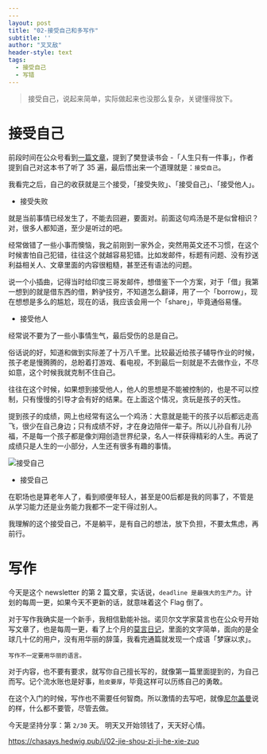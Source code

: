 ```yaml
---
---
layout: post
title: "02-接受自己和多写作"
subtitle: ''
author: "叉叉敌"
header-style: text
tags:
  - 接受自己
  - 写错
---
```



> 接受自己，说起来简单，实际做起来也没那么复杂，关键懂得放下。

# 接受自己

前段时间在公众号看到[一篇文章](https://mp.weixin.qq.com/s/WU0KQEdJLZt8vINLFtCMzw)，提到了樊登读书会 -「人生只有一件事」，作者提到自己对这本书了听了 35 遍，最后悟出来一个道理就是：`接受自己`。


我看完之后，自己的收获就是三个接受，「接受失败」、「接受自己」、「接受他人」。

 - 接受失败

 就是当前事情已经发生了，不能去回避，要面对。前面这句鸡汤是不是似曾相识？对，很多人都知道，至少是听过的吧。

 经常做错了一些小事而懊恼，我之前刚到一家外企，突然用英文还不习惯，在这个时候害怕自己犯错，往往这个就越容易犯错。比如发邮件，标题有问题、没有抄送利益相关人、文章里面的内容很粗糙，甚至还有语法的问题。

 说一个小插曲，记得当时给印度三哥发邮件，想借鉴下一个方案，对于「借」我第一想到的就是借东西的借，黔驴技穷，不知道怎么翻译，用了一个「borrow」，现在想想是多么的尴尬，现在的话，我应该会用一个「share」，毕竟通俗易懂。

 - 接受他人

经常说不要为了一些小事情生气，最后受伤的总是自己。

 俗话说的好，知道和做到实际差了十万八千里。比较最近给孩子辅导作业的时候，孩子老是慢腾腾的，总盼着打游戏、看电视，不到最后一刻就是不去做作业，不尽如意，这个时候我就克制不住自己。
 
 往往在这个时候，如果想到接受他人，他人的思想是不能被控制的，也是不可以控制，只有慢慢的引导才会有好的结果。在上面这个情况，贪玩是孩子的天性。

提到孩子的成绩，网上也经常有这么一个鸡汤：大意就是能干的孩子以后都远走高飞，很少在自己身边；只有成绩不好，才在身边陪伴一辈子。所以儿孙自有儿孙福，不是每一个孩子都是像刘翔创造世界纪录，名人一样获得精彩的人生。再说了成绩只是人生的一小部分，人生还有很多有趣的事情。


![接受自己](https://gitee.com/chasays/mdPic/raw/master/uPic/auj4rD.png)

 - 接受自己

在职场也是算老年人了，看到顺便年轻人，甚至是00后都是我的同事了，不管是从学习能力还是业务能力我都不一定干得过别人。

我理解的这个接受自己，不是躺平，是有自己的想法，放下负担，不要太焦虑，再前行。


# 写作

今天是这个 newsletter 的第 2 篇文章，实话说，`deadline 是最强大的生产力`。计划的每周一更，如果今天不更新的话，就意味着这个 Flag 倒了。

对于写作我确实是一个新手，我相信勤能补拙。诺贝尔文学家莫言也在公众号开始写文章了，也是每周一更，看了上个月的[莫言日记](https://mp.weixin.qq.com/s/Ef4mdN4XUmgMYlPwZpCluw)，里面的文字简单，面向的是全球几十亿的用户，没有用华丽的辞藻，我看完通篇就发现一个成语「梦寐以求」。

`写作不一定要用华丽的语言。` 

对于内容，也不要有要求，就写你自己擅长写的，就像第一篇里面提到的，为自己而写。记个流水账也是好事，`脸皮要厚`，毕竟这样可以历练自己的勇敢。

在这个入门的时候，写作也不需要任何智商。所以激情的去写吧，就像[尼尔盖曼](https://www.reddit.com/r/writing/comments/1rajs4/advice_on_writing_from_neil_gaiman_assume_that/)说的样，什么都不要管，尽管去做。




今天是坚持分享：第 `2/30` 天。
明天又开始领钱了，天天好心情。

https://chasays.hedwig.pub/i/02-jie-shou-zi-ji-he-xie-zuo